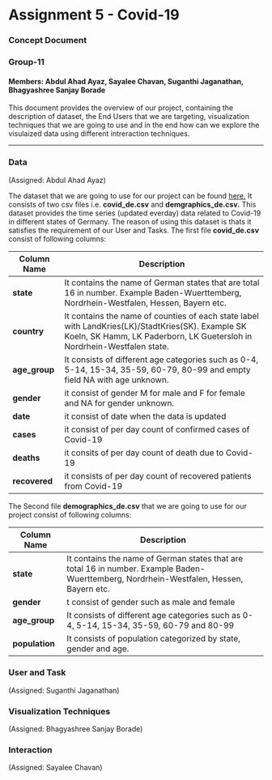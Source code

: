 # Assignment 5 - Covid-19

### Concept Document

### Group-11

#### Members: Abdul Ahad Ayaz, Sayalee Chavan, Suganthi Jaganathan, Bhagyashree Sanjay Borade

This document provides the overview of our project, containing the description of dataset, the End Users that we are targeting, visualization techniques that we are going to use and in the end how can we explore the visulaized data using different intreraction techniques. 

------

### Data

(Assigned: Abdul Ahad Ayaz)

The dataset that we are going to use for our project can be found [here.](https://www.kaggle.com/headsortails/covid19-tracking-germany) It consists of two csv files i.e. **covid_de.csv** and **demgraphics_de.csv.**  This dataset provides the time series (updated everday) data related to Covid-19 in different states of Germany. The reason of using this dataset is thats it satisfies the requirement of our User and Tasks. The first file **covid_de.csv** consist of following columns:

| Column Name   | Description                                                  |
| ------------- | ------------------------------------------------------------ |
| **state**     | It contains the name of German states that are total 16 in number. Example Baden-Wuerttemberg, Nordrhein-Westfalen, Hessen, Bayern etc. |
| **country**   | It contains the name of counties of each state label with LandKries(LK)/StadtKries(SK). Example SK Koeln, SK Hamm, LK Paderborn, LK Guetersloh in Nordrhein-Westfalen state. |
| **age_group** | It consists of different age categories such as 0-4, 5-14, 15-34, 35-59, 60-79, 80-99 and empty field NA with age unknown. |
| **gender**    | it consist of gender M for male and F for female and NA for gender unknown. |
| **date**      | it consist of date when the data is updated                  |
| **cases**     | it consist of per day count of confirmed cases of Covid-19   |
| **deaths**    | it consits of per day count of death due to Covid-19         |
| **recovered** | it consists of per day count of recovered patients from Covid-19 |

The Second file **demographics_de.csv** that we are going to use for our project consist of following columns:

| Column Name    | Description                                                  |
| -------------- | ------------------------------------------------------------ |
| **state**      | It contains the name of German states that are total 16 in number. Example Baden-Wuerttemberg, Nordrhein-Westfalen, Hessen, Bayern etc. |
| **gender**     | t consist of gender such as male and female                  |
| **age_group**  | It consists of different age categories such as 0-4, 5-14, 15-34, 35-59, 60-79 and 80-99 |
| **population** | It consists of population categorized by state, gender and age. |



### User and Task

(Assigned: Suganthi Jaganathan)

### Visualization Techniques

(Assigned: Bhagyashree Sanjay Borade)

### Interaction

(Assigned: Sayalee Chavan)



